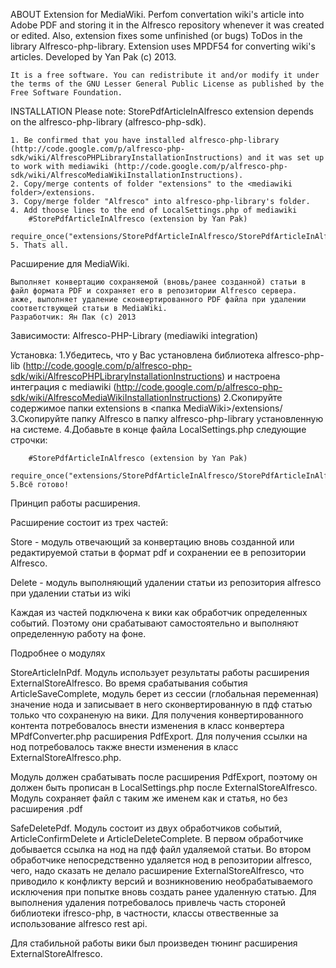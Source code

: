 ABOUT
Extension for MediaWiki.
	Perfom convertation wiki's article into Adobe PDF and storing it in the Alfresco repository whenever it was created or edited. Also, extension fixes some unfinished (or bugs) ToDos in the library Alfresco-php-library.
	Extension uses MPDF54 for converting wiki's articles.
	Developed by Yan Pak (c) 2013.
	
	It is a free software. You can redistribute it and/or modify it under the terms of the GNU Lesser General Public License as published by the Free Software Foundation.
	
INSTALLATION
	Please note: StorePdfArticleInAlfresco extension depends on the alfresco-php-library (alfresco-php-sdk).
	
	1. Be confirmed that you have installed alfresco-php-library (http://code.google.com/p/alfresco-php-sdk/wiki/AlfrescoPHPLibraryInstallationInstructions) and it was set up to work with mediawiki (http://code.google.com/p/alfresco-php-sdk/wiki/AlfrescoMediaWikiInstallationInstructions).
	2. Copy/merge contents of folder "extensions" to the <mediawiki folder>/extensions.
	3. Copy/merge folder "Alfresco" into alfresco-php-library's folder.
	4. Add thoose lines to the end of LocalSettings.php of mediawiki
		#StorePdfArticleInAlfresco (extension by Yan Pak)
		require_once("extensions/StorePdfArticleInAlfresco/StorePdfArticleInAlfresco.php");
	5. Thats all.
	
	
Расширение для MediaWiki.

	Выполняет конвертацию сохраняемой (вновь/ранее созданной) статьи в файл формата PDF и сохраняет его в репозитории Alfresco сервера.
	акже, выполняет удаление сконвертированного PDF файла при удалении соответствующей статьи в MediaWiki.
	Разработчик: Ян Пак (с) 2013

Зависимости: 
	Alfresco-PHP-Library (mediawiki integration)

Установка:
	1.Убедитесь, что у Вас установлена библиотека alfresco-php-lib (http://code.google.com/p/alfresco-php-sdk/wiki/AlfrescoPHPLibraryInstallationInstructions) и настроена интеграция с mediawiki (http://code.google.com/p/alfresco-php-sdk/wiki/AlfrescoMediaWikiInstallationInstructions) 
	2.Скопируйте содержимое папки extensions в <папка MediaWiki>/extensions/
	3.Скопируйте папку Alfresco в папку alfresco-php-library установленную на системе.
	4.Добавьте в конце файла LocalSettings.php следующие строчки:
		
		#StorePdfArticleInAlfresco (extension by Yan Pak)
		require_once("extensions/StorePdfArticleInAlfresco/StorePdfArticleInAlfresco.php");
	5.Всё готово!



Принцип работы расширения.

Расширение состоит из трех частей:

Store - модуль отвечающий за конвертацию вновь созданной или редактируемой статьи в формат pdf и сохранении ее в репозитории Alfresco.

Delete - модуль выполняющий удалении статьи из репозитория alfresco при удалении статьи из wiki

Каждая из частей подключена к вики как обработчик определенных событий. Поэтому они срабатывают самостоятельно и выполняют определенную работу на фоне.

Подробнее о модулях

StoreArticleInPdf. Модуль использует результаты работы расширения ExternalStoreAlfresco. Во время срабатывания события ArticleSaveComplete, модуль берет из сессии (глобальная переменная) значение нода и записывает в него сконвертированную в пдф статью только что сохраненую на вики. Для получения конвертированного контента потребовалось внести изменения в класс конвертера MPdfConverter.php расширения PdfExport. Для получения ссылки на нод потребовалось также внести изменения в класс ExternalStoreAlfresco.php.

Модуль должен срабатывать после расширения PdfExport, поэтому он должен быть прописан в LocalSettings.php после ExternalStoreAlfresco. Модуль сохраняет файл с таким же именем как и статья, но без расширения .pdf

SafeDeletePdf. Модуль состоит из двух обработчиков событий, ArticleConfirmDelete и ArticleDeleteComplete. В первом обработчике добывается ссылка на нод на пдф файл удаляемой статьи. Во втором обработчике непосредственно удаляется нод в репозитории alfresco, чего, надо сказать не делало расширение ExternalStoreAlfresco, что приводило к конфликту версий и возникновению необрабатываемого исключения при попытке вновь создать ранее удаленную статью. Для выполнения удаления потребовалось привлечь часть стороней библиотеки ifresco-php, в частности, классы отвественные за использование alfresco rest api.

Для стабильной работы вики был произведен тюнинг расширения ExternalStoreAlfresco.
